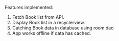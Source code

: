 Features implemented:
1. Fetch Book list from API.
2. Display Book list in a recyclerview.
3. Catching Book data in database using room dao
4. App works offline if data has cached.

